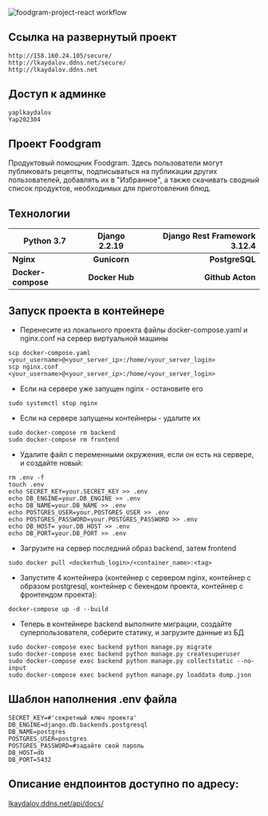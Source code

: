 ![foodgram-project-react workflow](https://github.com/lkaydalov/foodgram-project-react/actions/workflows/foodgram_workflow.yml/badge.svg)


## Ссылка на развернутый проект
```
http://158.160.24.105/secure/
http://lkaydalov.ddns.net/secure/
http://lkaydalov.ddns.net
```

## Доступ к админке
```
yaplkaydalov
Yap202304
```

## Проект Foodgram
Продуктовый помощник Foodgram. Здесь пользователи могут публиковать рецепты, подписываться на публикации других пользователей, добавлять их в "Избранное", а также скачивать сводный список продуктов, необходимых для приготовления блюд.

## Технологии

| Python 3.7 | Django 2.2.19 | Django Rest Framework 3.12.4 |
|----------------|:---------:|----------------:|
| **Nginx** | **Gunicorn** | **PostgreSQL** |
| **Docker-compose** | **Docker Hub** | **Github Acton** |

## Запуск проекта в контейнере
- Перенесите из локального проекта файлы docker-compose.yaml и nginx.conf на сервер виртуальной машины
```
scp docker-compose.yaml <your_username>@<your_server_ip>:/home/<your_server_login>
scp nginx.conf <your_username>@<your_server_ip>:/home/<your_server_login>
```
- Если на сервере уже запущен nginx - остановите его
```
sudo systemctl stop nginx
```
- Если на сервере запущены контейнеры - удалите их
```
sudo docker-compose rm backend
sudo docker-compose rm frontend
```
- Удалите файл с переменными окружения, если он есть на сервере, и создайте новый:
```
rm .env -f
touch .env
echo SECRET_KEY=your.SECRET_KEY >> .env
echo DB_ENGINE=your.DB_ENGINE >> .env
echo DB_NAME=your.DB_NAME >> .env
echo POSTGRES_USER=your.POSTGRES_USER >> .env
echo POSTGRES_PASSWORD=your.POSTGRES_PASSWORD >> .env
echo DB_HOST= your.DB_HOST >> .env
echo DB_PORT=your.DB_PORT >> .env
```
- Загрузите на сервер последний образ backend, затем frontend
```
sudo docker pull <dockerhub_login>/<container_name>:<tag>
```
- Запустите 4 контейнера (контейнер с сервером nginx, контейнер с образом postgresql, контейнер с бекендом проекта, контейнер с фронтендом проекта):
```
docker-compose up -d --build
```
- Теперь в контейнере backend выполните миграции, создайте суперпользователя, соберите статику, и загрузите данные из БД
```
sudo docker-compose exec backend python manage.py migrate
sudo docker-compose exec backend python manage.py createsuperuser
sudo docker-compose exec backend python manage.py collectstatic --no-input
sudo docker-compose exec backend python manage.py loaddata dump.json
```
## Шаблон наполнения .env файла
```
SECRET_KEY=#'секретный ключ проекта'
DB_ENGINE=django.db.backends.postgresql 
DB_NAME=postgres 
POSTGRES_USER=postgres 
POSTGRES_PASSWORD=#задайте свой пароль
DB_HOST=db 
DB_PORT=5432 
```

## Описание ендпоинтов доступно по адресу:

[lkaydalov.ddns.net/api/docs/](http://lkaydalov.ddns.net/api/docs/)
